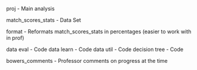 proj - Main analysis

match_scores_stats - Data Set

format - Reformats match_scores_stats in percentages (easier to work with in prof)

data eval - Code
data learn - Code
data util - Code
decision tree - Code

bowers_comments - Professor comments on progress at the time
